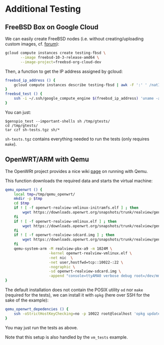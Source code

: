 Additional Testing
==================

FreeBSD Box on Google Cloud
---------------------------

We can easily create FreeBSD nodes (i.e. without creating/uploading custom
images, cf. [forum](https://forums.freebsd.org/threads/56664/)):

```bash
gcloud compute instances create testing-fbsd \
       --image freebsd-10-3-release-amd64 \
       --image-project=freebsd-org-cloud-dev
```

Then, a function to get the IP address assigned by gcloud:

```bash
freebsd_ip_address () {
    gcloud compute instances describe testing-fbsd | awk -F ':' ' /natIP:/ { print $2 }'
}
freebsd_test () {
    ssh -i ~/.ssh/google_compute_engine $(freebsd_ip_address) 'uname -a'
}
```

You can just:

    $genspio_test --important-shells sh /tmp/gtests/
    cd /tmp/gtests/
    tar czf sh-tests.tgz sh/*

`sh-tests.tgz` contains everything needed to run the tests (only requires
`make`).


OpenWRT/ARM with Qemu
---------------------

The OpenWRt project provides a nice
wiki [page](https://wiki.openwrt.org/doc/howto/qemu) on running with Qemu.

This function downloads the required data and starts the virtual machine:

```bash
qemu_openwrt () {
    local tmp=/tmp/qemu_openwrt/
    mkdir -p $tmp
    cd $tmp
    if ! [ -f openwrt-realview-vmlinux-initramfs.elf ] ; then
        wget https://downloads.openwrt.org/snapshots/trunk/realview/generic/openwrt-realview-vmlinux-initramfs.elf
    fi
    if ! [ -f openwrt-realview-vmlinux.elf ] ; then
        wget https://downloads.openwrt.org/snapshots/trunk/realview/generic/openwrt-realview-vmlinux.elf
    fi
    if ! [ -f openwrt-realview-sdcard.img ] ; then
        wget https://downloads.openwrt.org/snapshots/trunk/realview/generic/openwrt-realview-sdcard.img
    fi
    qemu-system-arm -M realview-pbx-a9 -m 1024M \
                    -kernel openwrt-realview-vmlinux.elf \
                    -net nic  \
                    -net user,hostfwd=tcp::10022-:22 \
                    -nographic \
                    -sd openwrt-realview-sdcard.img \
                    -append "console=ttyAMA0 verbose debug root=/dev/mmcblk0p1"
}
```

The default installation does not contain the POSIX utility `od` nor `make`
(required for the tests), we can install it with `opkg` (here over SSH for the
sake of the example):

```bash
qemu_openwrt_depedencies () {
    ssh -oStrictHostKeyChecking=no -p 10022 root@localhost 'opkg update ; opkg install make coreutils-od'
}
```

You may just run the tests as above.

Note that this setup is also handled by the `vm_tests` example.
